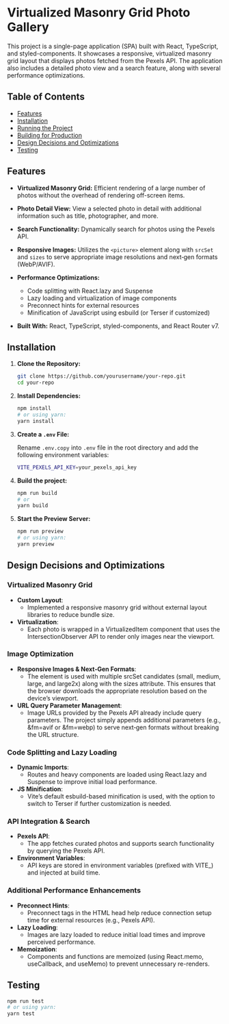 # Virtualized Masonry Grid Photo Gallery

This project is a single-page application (SPA) built with React, TypeScript, and styled-components. It showcases a responsive, virtualized masonry grid layout that displays photos fetched from the Pexels API. The application also includes a detailed photo view and a search feature, along with several performance optimizations.

## Table of Contents

- [Features](#features)
- [Installation](#installation)
- [Running the Project](#running-the-project)
- [Building for Production](#building-for-production)
- [Design Decisions and Optimizations](#design-decisions-and-optimizations)
- [Testing](#testing)

## Features

- **Virtualized Masonry Grid:**
  Efficient rendering of a large number of photos without the overhead of rendering off-screen items.

- **Photo Detail View:**
  View a selected photo in detail with additional information such as title, photographer, and more.

- **Search Functionality:**
  Dynamically search for photos using the Pexels API.

- **Responsive Images:**
  Utilizes the `<picture>` element along with `srcSet` and `sizes` to serve appropriate image resolutions and next‑gen formats (WebP/AVIF).

- **Performance Optimizations:**

  - Code splitting with React.lazy and Suspense
  - Lazy loading and virtualization of image components
  - Preconnect hints for external resources
  - Minification of JavaScript using esbuild (or Terser if customized)

- **Built With:**
  React, TypeScript, styled-components, and React Router v7.

## Installation

1. **Clone the Repository:**

   ```bash
   git clone https://github.com/yourusername/your-repo.git
   cd your-repo
   ```

2. **Install Dependencies:**

   ```bash
   npm install
   # or using yarn:
   yarn install
   ```

3. **Create a `.env` File:**

   Rename `.env.copy` into `.env` file in the root directory and add the following environment variables:

   ```bash
   VITE_PEXELS_API_KEY=your_pexels_api_key
   ```

4. **Build the project:**

   ```bash
   npm run build
   # or
   yarn build
   ```

5. **Start the Preview Server:**
   ```bash
   npm run preview
   # or using yarn:
   yarn preview
   ```

## Design Decisions and Optimizations

### Virtualized Masonry Grid

- **Custom Layout**:
  - Implemented a responsive masonry grid without external layout libraries to reduce bundle size.
- **Virtualization**:
  - Each photo is wrapped in a VirtualizedItem component that uses the IntersectionObserver API to render only images near the viewport.

### Image Optimization

- **Responsive Images & Next‑Gen Formats**:
  - The <picture> element is used with multiple srcSet candidates (small, medium, large, and large2x) along with the sizes attribute. This ensures that the browser downloads the appropriate resolution based on the device’s viewport.
- **URL Query Parameter Management**:
  - Image URLs provided by the Pexels API already include query parameters. The project simply appends additional parameters (e.g., &fm=avif or &fm=webp) to serve next‑gen formats without breaking the URL structure.

### Code Splitting and Lazy Loading

- **Dynamic Imports**:
  - Routes and heavy components are loaded using React.lazy and Suspense to improve initial load performance.
- **JS Minification**:
  - Vite’s default esbuild-based minification is used, with the option to switch to Terser if further customization is needed.

### API Integration & Search

- **Pexels API**:
  - The app fetches curated photos and supports search functionality by querying the Pexels API.
- **Environment Variables**:
  - API keys are stored in environment variables (prefixed with VITE\_) and injected at build time.

### Additional Performance Enhancements

- **Preconnect Hints**:
  - Preconnect tags in the HTML head help reduce connection setup time for external resources (e.g., Pexels API).
- **Lazy Loading**:
  - Images are lazy loaded to reduce initial load times and improve perceived performance.
- **Memoization**:
  - Components and functions are memoized (using React.memo, useCallback, and useMemo) to prevent unnecessary re-renders.

## Testing

```bash
npm run test
# or using yarn:
yarn test
```
